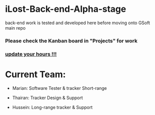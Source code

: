 # iLost-Back-end-Alpha-stage
back-end work is tested and developed here before moving onto GSoft main repo

### Please check the Kanban board in "Projects" for work

### [update your hours !!!](https://docs.google.com/spreadsheets/d/1bZfWHOaO0iySMuEhmCY6ehWJjtPB41waFdp_cGLxu9o/edit#gid=897286464)


# Current Team:

* Marian: Software Tester & tracker Short-range

* Thairan: Tracker Design & Support

* Hussein: Long-range tracker & Support
